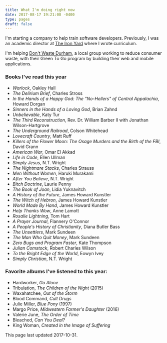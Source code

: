 ```yaml
---
title: What I'm doing right now
date: 2017-08-17 19:21:08 -0400
type: pages
draft: false
---
```


I'm starting a company to help train software developers. Previously, I was an academic director at [The Iron Yard](https://www.theironyard.com/) where I wrote curriculum.

I'm helping [Don't Waste Durham](http://dontwastedurham.org/), a local group working to reduce consumer waste, with their Green To Go program by building their web and mobile applications.

### Books I've read this year

* *Warlock*, Oakley Hall
* *The Delirium Brief*, Charles Stross
* *In the Hands of a Happy God: The "No-Hellers" of Central Appalachia*, Howard Dorgan
* *Sinners in the Hands of a Loving God*, Brian Zahnd
* *Unbelievable*, Katy Tur
* *The Third Reconstruction*, Rev. Dr. William Barber II with Jonathan Wilson-Hartgrove
* *The Underground Railroad*, Colson Whitehead
* *Lovecraft Country*, Matt Ruff
* *Killers of the Flower Moon: The Osage Murders and the Birth of the FBI*, David Grann
* *American War*, Omar El Akkad
* *Life in Code*, Ellen Ullman
* *Simply Jesus*, N.T. Wright
* *The Nightmare Stacks*, Charles Strauss
* *Men Without Women*, Haruki Murakami
* *After You Believe*, N.T. Wright
* *Bitch Doctrine*, Laurie Penny
* *The Book of Joan*, Lidia Yuknavitch
* *A History of the Future*, James Howard Kunstler
* *The Witch of Hebron*, James Howard Kunstler
* *World Made By Hand*, James Howard Kunstler
* *Help Thanks Wow*, Anne Lamott
* *Rosalie Lightning*, Tom Hart
* *A Prayer Journal*, Flannery O'Connor
* *A People's History of Christianity*, Diana Butler Bass
* *The Unsettlers*, Mark Sundeen
* *The Man Who Quit Money*, Mark Sundeen
* *Zero Bugs and Program Faster*, Kate Thompson
* *Julian Comstock*, Robert Charles Wilson
* *To the Bright Edge of the World*, Eowyn Ivey
* *Simply Christian*, N.T. Wright

### Favorite albums I've listened to this year:

* Hardworker, *Go Alone*
* Tribulation, *The Children of the Night* (2015)
* Waxahatchee, *Out of the Storm*
* Blood Command, *Cult Drugs*
* Julie Miller, *Blue Pony* (1997)
* Margo Price, *Midwestern Farmer's Daughter* (2016)
* Valerie June, *The Order of Time*
* Bleached, *Can You Deal?*
* King Woman, *Created in the Image of Suffering*

This page last updated 2017-10-31.
